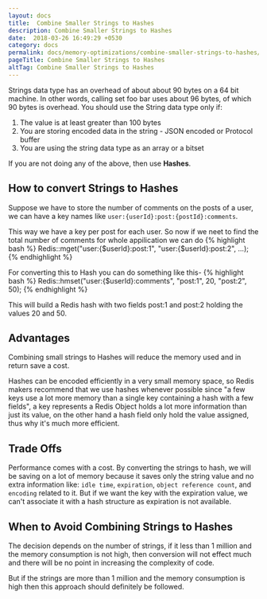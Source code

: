 ```yaml
---
layout: docs
title:  Combine Smaller Strings to Hashes
description: Combine Smaller Strings to Hashes
date:  2018-03-26 16:49:29 +0530
category: docs
permalink: docs/memory-optimizations/combine-smaller-strings-to-hashes/
pageTitle: Combine Smaller Strings to Hashes
altTag: Combine Smaller Strings to Hashes
---
```


Strings data type has an overhead of about about 90 bytes on a 64 bit machine. In other words, calling set foo bar uses about 96 bytes, of which 90 bytes is overhead. You should use the String data type only if:

1. The value is at least greater than 100 bytes
2. You are storing encoded data in the string - JSON encoded or Protocol buffer
3. You are using the string data type as an array or a bitset

If you are not doing any of the above, then use **Hashes**.

## How to convert Strings to Hashes
Suppose we have to store the number of comments on the posts of a user, we can have a key names like `user:{userId}:post:{postId}:comments`.

This way we have a key per post for each user. So now if we neet to find the total number of comments for whole appilication we can do
{% highlight bash %}
Redis::mget("user:{$userId}:post:1", "user:{$userId}:post:2", ...);
{% endhighlight %}

For converting this to Hash you can do something like this-
{% highlight bash %}
Redis::hmset("user:{$userId}:comments", "post:1", 20, "post:2", 50);
{% endhighlight %}

This will build a Redis hash with two fields post:1 and post:2 holding the values 20 and 50.

## Advantages
Combining small strings to Hashes will reduce the memory used and in return save a cost.

Hashes can be encoded efficiently in a very small memory space, so Redis makers recommend that we use hashes whenever possible since "a few keys use a lot more memory than a single key containing a hash with a few fields", a key represents a Redis Object holds a lot more information than just its value, on the other hand a hash field only hold the value assigned, thus why it's much more efficient.

## Trade Offs
Performance comes with a cost. By converting the strings to hash, we will be saving on a lot of memory because it saves only the string value and no extra information like: `idle time`, `expiration`, `object reference count`, and `encoding` related to it.
But if we want the key with the expiration value, we can't associate it with a hash structure as expiration is not available.

## When to Avoid Combining Strings to Hashes
The decision depends on the number of strings, if it less than 1 million and the memory consumption is not high, then conversion will not effect much and there will be no point in increasing the complexity of code.

But if the strings are more than 1 million and the memory consumption is high then this approach should definitely be followed.
